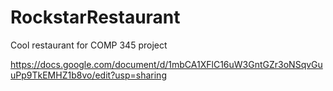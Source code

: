 # RockstarRestaurant
Cool restaurant for COMP 345 project

https://docs.google.com/document/d/1mbCA1XFlC16uW3GntGZr3oNSqvGuuPp9TkEMHZ1b8vo/edit?usp=sharing
